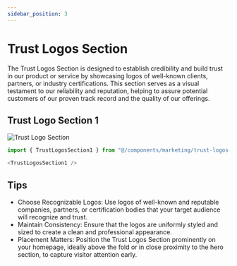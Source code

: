 ```yaml
---
sidebar_position: 3
---
```

# Trust Logos Section

The Trust Logos Section is designed to establish credibility and build trust in our product or service by showcasing logos of well-known clients, partners, or industry certifications. This section serves as a visual testament to our reliability and reputation, helping to assure potential customers of our proven track record and the quality of our offerings.

## Trust Logo Section 1
![Trust Logo Section](/img/trust-logo-section.jpeg)
```typescript
import { TrustLogosSection1 } from "@/components/marketing/trust-logos-section1";
```
```typescript
<TrustLogosSection1 />
```

## Tips
- Choose Recognizable Logos: Use logos of well-known and reputable companies, partners, or certification bodies that your target audience will recognize and trust.
- Maintain Consistency: Ensure that the logos are uniformly styled and sized to create a clean and professional appearance.
- Placement Matters: Position the Trust Logos Section prominently on your homepage, ideally above the fold or in close proximity to the hero section, to capture visitor attention early.


